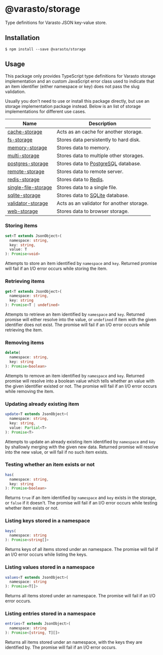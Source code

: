 # @varasto/storage

Type definitions for Varasto JSON key-value store.

## Installation

```shell
$ npm install --save @varasto/storage
```

## Usage

This package only provides TypeScript type definitions for Varasto storage
implementation and an custom JavaScript error class used to indicate that
an item identifier (either namespace or key) does not pass the slug validation.

Usually you don't need to use or install this package directly, but use an
storage implementation package instead. Below is an list of storage
implementations for different use cases.

| Name                  | Description                               |
| --------------------- | ----------------------------------------- |
| [cache-storage]       | Acts as an cache for another storage.     |
| [fs-storage]          | Stores data persistently to hard disk.    |
| [memory-storage]      | Stores data to memory.                    |
| [multi-storage]       | Stores data to multiple other storages.   |
| [postgres-storage]    | Stores data to [PostgreSQL] database.     |
| [remote-storage]      | Stores data to remote server.             |
| [redis-storage]       | Stores data to [Redis].                   |
| [single-file-storage] | Stores data to a single file.             |
| [sqlite-storage]      | Stores data to [SQLite] database.         |
| [validator-storage]   | Acts as an validator for another storage. |
| [web-storage]         | Stores data to browser storage.           |

[cache-storage]: https://www.npmjs.com/package/@varasto/cache-storage
[fs-storage]: https://www.npmjs.com/package/@varasto/fs-storage
[memory-storage]: https://www.npmjs.com/package/@varasto/memory-storage
[multi-storage]: https://www.npmjs.com/package/@varasto/multi-storage
[postgres-storage]: https://www.npmjs.com/package/@varasto/postgres-storage
[remote-storage]: https://www.npmjs.com/package/@varasto/remote-storage
[redis-storage]: https://www.npmjs.com/package/@varasto/redis-storage
[single-file-storage]: https://www.npmjs.com/package/@varasto/single-file-storage
[sqlite-storage]: https://www.npmjs.com/package/@varasto/sqlite-storage
[validator-storage]: https://www.npmjs.com/package/@varasto/validator-storage
[web-storage]: https://www.npmjs.com/package/@varasto/web-storage
[postgresql]: https://www.postgresql.org
[redis]: https://redis.io
[sqlite]: https://www.sqlite.org/

### Storing items

```TypeScript
set<T extends JsonObject>(
  namespace: string,
  key: string,
  value: T
): Promise<void>
```

Attempts to store an item identified by `namespace` and `key`. Returned
promise will fail if an I/O error occurs while storing the item.

### Retrieving items

```TypeScript
get<T extends JsonObject>(
  namespace: string,
  key: string
): Promise<T | undefined>
```

Attempts to retrieve an item identified by `namespace` and `key`. Returned
promise will either resolve into the value, or `undefined` if item with the
given identifier does not exist. The promise will fail if an I/O error
occurs while retrieving the item.

### Removing items

```TypeScript
delete(
  namespace: string,
  key: string
): Promise<boolean>
```

Attempts to remove an item identified by `namespace` and `key`. Returned
promise will resolve into a boolean value which tells whether an value with
the given identifier existed or not. The promise will fail if an I/O error
occurs while removing the item.

### Updating already existing item

```TypeScript
update<T extends JsonObject>(
  namespace: string,
  key: string,
  value: Partial<T>
): Promise<T>
```

Attempts to update an already existing item identified by `namespace` and `key`
by shallowly merging with the given new data. Returned promise will resolve
into the new value, or will fail if no such item exists.

### Testing whether an item exists or not

```TypeScript
has(
  namespace: string,
  key: string
): Promise<boolean>
```

Returns `true` if an item identified by `namespace` and `key` exists in the
storage, or `false` if it doesn't. The promise will fail if an I/O error
occurs while testing whether item exists or not.

### Listing keys stored in a namespace

```TypeScript
keys(
  namespace: string
): Promise<string[]>
```

Returns keys of all items stored under an namespace. The promise will fail if
an I/O error occurs while listing the keys.

### Listing values stored in a namespace

```TypeScript
values<T extends JsonObject>(
  namespace: string
): Promise<T[]>
```

Returns all items stored under an namespace. The promise will fail if an I/O
error occurs.

### Listing entries stored in a namespace

```TypeScript
entries<T extends JsonObject>(
  namespace: string
): Promise<[string, T][]>
```

Returns all items stored under an namespace, with the keys they are identified
by. The promise will fail if an I/O error occurs.
